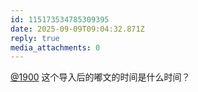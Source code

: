```yaml
---
id: 115173534785309395
date: 2025-09-09T09:04:32.871Z
reply: true
media_attachments: 0
---
```


<p><span class="h-card" translate="no"><a href="https://social.1900.live/@1900" class="u-url mention" rel="nofollow noopener" target="_blank">@<span>1900</span></a></span> 这个导入后的嘟文的时间是什么时间？</p>
